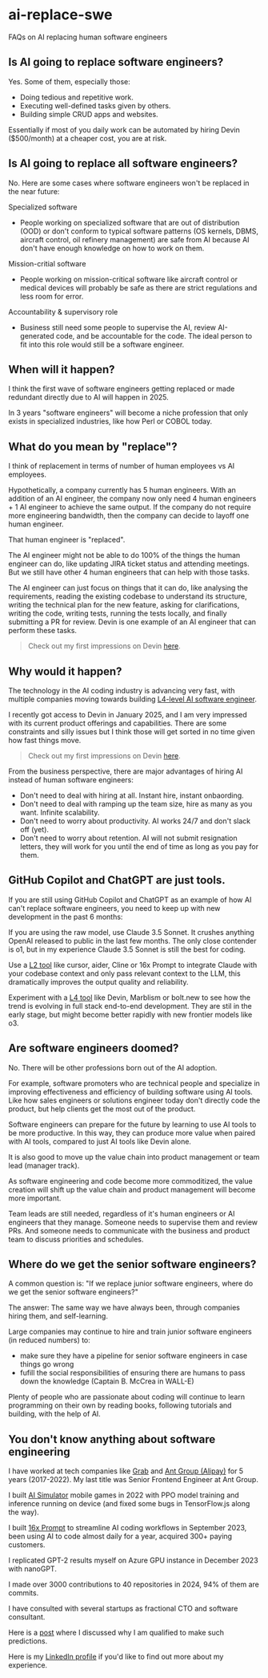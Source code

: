 # ai-replace-swe

FAQs on AI replacing human software engineers

## Is AI going to replace software engineers?

Yes. Some of them, especially those:
- Doing tedious and repetitive work.
- Executing well-defined tasks given by others.
- Building simple CRUD apps and websites.

Essentially if most of you daily work can be automated by hiring Devin ($500/month) at a cheaper cost, you are at risk.

## Is AI going to replace all software engineers?

No. Here are some cases where software engineers won't be replaced in the near future:

Specialized software

- People working on specialized software that are out of distribution (OOD) or don't conform to typical software patterns (OS kernels, DBMS, aircraft control, oil refinery management) are safe from AI because AI don't have enough knowledge on how to work on them.

Mission-critial software

- People working on mission-critical software like aircraft control or medical devices will probably be safe as there are strict regulations and less room for error.

Accountability & supervisory role

- Business still need some people to supervise the AI, review AI-generated code, and be accountable for the code. The ideal person to fit into this role would still be a software engineer.

## When will it happen?

I think the first wave of software engineers getting replaced or made redundant directly due to AI will happen in 2025.

In 3 years "software engineers" will become a niche profession that only exists in specialized industries, like how Perl or COBOL today.

## What do you mean by "replace"?

I think of replacement in terms of number of human employees vs AI employees.

Hypothetically, a company currently has 5 human engineers. With an addition of an AI engineer, the company now only need 4 human engineers + 1 AI engineer to achieve the same output. If the company do not require more engineering bandwidth, then the company can decide to layoff one human engineer.

That human engineer is "replaced".

The AI engineer might not be able to do 100% of the things the human engineer can do, like updating JIRA ticket status and attending meetings. But we still have other 4 human engineers that can help with those tasks.

The AI engineer can just focus on things that it can do, like analysing the requirements, reading the existing codebase to understand its structure, writing the technical plan for the new feature, asking for clarifications, writing the code, writing tests, running the tests locally, and finally submitting a PR for review. Devin is one example of an AI engineer that can perform these tasks.

> Check out my first impressions on Devin [here](https://thegroundtruth.substack.com/p/devin-first-impressions).

## Why would it happen?

The technology in the AI coding industry is advancing very fast, with multiple companies moving towards building [L4-level AI software engineer](https://prompt.16x.engineer/blog/ai-coding-l1-l5#ai-software-engineer-l4-products).

I recently got access to Devin in January 2025, and I am very impressed with its current product offerings and capabilities. There are some constraints and silly issues but I think those will get sorted in no time given how fast things move.

> Check out my first impressions on Devin [here](https://thegroundtruth.substack.com/p/devin-first-impressions).

From the business perspective, there are major advantages of hiring AI instead of human software engineers:

- Don't need to deal with hiring at all. Instant hire, instant onbaording.
- Don't need to deal with ramping up the team size, hire as many as you want. Infinite scalability.
- Don't need to worry about productivity. AI works 24/7 and don't slack off (yet).
- Don't need to worry about retention. AI will not submit resignation letters, they will work for you until the end of time as long as you pay for them.

## GitHub Copilot and ChatGPT are just tools.

If you are still using GitHub Copilot and ChatGPT as an example of how AI can't replace software engineers, you need to keep up with new development in the past 6 months:

If you are using the raw model, use Claude 3.5 Sonnet. It crushes anything OpenAI released to public in the last few months. The only close contender is o1, but in my experience Claude 3.5 Sonnet is still the best for coding.

Use a [L2 tool](https://prompt.16x.engineer/blog/ai-coding-l1-l5#task-level-automation-l2-products) like cursor, aider, Cline or 16x Prompt to integrate Claude with your codebase context and only pass relevant context to the LLM, this dramatically improves the output quality and reliability.

Experiment with a [L4 tool](https://prompt.16x.engineer/blog/ai-coding-l1-l5#ai-software-engineer-l4-products) like Devin, Marblism or bolt.new to see how the trend is evolving in full stack end-to-end development. They are stil in the early stage, but might become better rapidly with new frontier models like o3.

## Are software engineers doomed?

No. There will be other professions born out of the AI adoption.

For example, software promoters who are technical people and specialize in improving effectiveness and efficiency of building software using AI tools. Like how sales engineers or solutions engineer today don't directly code the product, but help clients get the most out of the product.

Software engineers can prepare for the future by learning to use AI tools to be more productive. In this way, they can produce more value when paired with AI tools, compared to just AI tools like Devin alone. 

It is also good to move up the value chain into product management or team lead (manager track). 

As software engineering and code become more commoditized, the value creation will shift up the value chain and product management will become more important. 

Team leads are still needed, regardless of it's human engineers or AI engineers that they manage. Someone needs to supervise them and review PRs. And someone needs to communicate with the business and product team to discuss priorities and schedules.

## Where do we get the senior software engineers?

A common question is: "If we replace junior software engineers, where do we get the senior software engineers?"

The answer: The same way we have always been, through companies hiring them, and self-learning.

Large companies may continue to hire and train junior software engineers (in reduced numbers) to:
- make sure they have a pipeline for senior software engineers in case things go wrong
- fufill the social responsibilities of ensuring there are humans to pass down the knowledge (Captain B. McCrea in WALL-E)

Plenty of people who are passionate about coding will continue to learn programming on their own by reading books, following tutorials and building, with the help of AI.

## You don't know anything about software engineering

I have worked at tech companies like [Grab](https://en.wikipedia.org/wiki/Grab_Holdings) and [Ant Group (Alipay)](https://en.wikipedia.org/wiki/Ant_Group) for 5 years (2017-2022). My last title was Senior Frontend Engineer at Ant Group.

I built [AI Simulator](https://ai-simulator.com/) mobile games in 2022 with PPO model training and inference running on device (and fixed some bugs in TensorFlow.js along the way).

I built [16x Prompt](https://prompt.16x.engineer/) to streamline AI coding workflows in September 2023, been using AI to code almost daily for a year, acquired 300+ paying customers.

I replicated GPT-2 results myself on Azure GPU instance in December 2023 with nanoGPT.

I made over 3000 contributions to 40 repositories in 2024, 94% of them are commits.

I have consulted with several startups as fractional CTO and software consultant.

Here is a [post](https://www.linkedin.com/posts/zhu-liang_heres-why-im-qualified-to-make-predictions-activity-7286620835879043072-Tlt9/) where I discussed why I am qualified to make such predictions.

Here is my [LinkedIn profile](https://www.linkedin.com/in/zhu-liang/) if you'd like to find out more about my experience.
